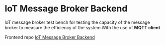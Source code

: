 # IoT Message Broker Backend
IoT message broker test bench for testing the capacity of the message broker to measure the efficiency of the system
With the use of **MQTT client**

Frontend repo [IoT Message Broker Backend](https://github.com/Nschadrack/IoT_Message_broker_frontend)
